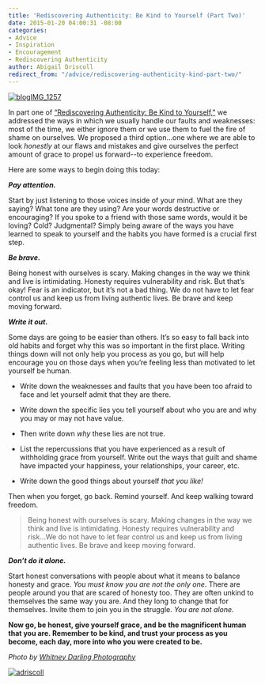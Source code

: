 ```yaml
---
title: 'Rediscovering Authenticity: Be Kind to Yourself (Part Two)'
date: 2015-01-20 04:00:31 -08:00
categories:
- Advice
- Inspiration
- Encouragement
- Rediscovering Authenticity
author: Abigail Driscoll
redirect_from: "/advice/rediscovering-authenticity-kind-part-two/"
---
```


[![blogIMG_1257](https://yellow-blog-images.imgix.net/2015/01/blogIMG_1257.jpg)](https://yellow-blog-images.imgix.net/2015/01/blogIMG_1257.jpg)

In part one of [“Rediscovering Authenticity: Be Kind to Yourself,”](http://yellowconference.com/rediscovering-authenticity-real-shortcomings/) we addressed the ways in which we usually handle our faults and weaknesses: most of the time, we either ignore them or we use them to fuel the fire of shame on ourselves. We proposed a third option…one where we are able to look _honestly_ at our flaws and mistakes and give ourselves the perfect amount of grace to propel us forward--to experience freedom.

Here are some ways to begin doing this today:

**_Pay attention._**

Start by just listening to those voices inside of your mind. What are they saying? What tone are they using? Are your words destructive or encouraging? If you spoke to a friend with those same words, would it be loving? Cold? Judgmental? Simply being aware of the ways you have learned to speak to yourself and the habits you have formed is a crucial first step.

**_Be brave._**

Being honest with ourselves is scary. Making changes in the way we think and live is intimidating. Honesty requires vulnerability and risk. But that’s okay! Fear is an indicator, but it’s not a bad thing. We do not have to let fear control us and keep us from living authentic lives. Be brave and keep moving forward.

**_Write it out._**

Some days are going to be easier than others. It’s so easy to fall back into old habits and forget why this was so important in the first place. Writing things down will not only help you process as you go, but will help encourage you on those days when you’re feeling less than motivated to let yourself be human.

- Write down the weaknesses and faults that you have been too afraid to face and let yourself admit that they are there.

- Write down the specific lies you tell yourself about who you are and why you may or may not have value.

- Then write down _why_ these lies are not true.

- List the repercussions that you have experienced as a result of withholding grace from yourself. Write out the ways that guilt and shame have impacted your happiness, your relationships, your career, etc.

- Write down the good things about yourself _that you like!_

Then when you forget, go back. Remind yourself. And keep walking toward freedom.

> Being honest with ourselves is scary. Making changes in the way we think and live is intimidating. Honesty requires vulnerability and risk...We do not have to let fear control us and keep us from living authentic lives. Be brave and keep moving forward.

**_Don’t do it alone._**

Start honest conversations with people about what it means to balance honesty and grace. _You must know you are not the only one_. There are people around you that are scared of honesty too. They are often unkind to themselves the same way you are. And they long to change that for themselves. Invite them to join you in the struggle. _You are not alone._

**Now go, be honest, give yourself grace, and be the magnificent human that you are. Remember to be kind, and trust your process as you become, each day, more into who you were created to be.**

_Photo by [Whitney Darling Photography](http://whitneydarling.com/)_

[![adriscoll](https://yellow-blog-images.imgix.net/2015/01/adriscoll1.jpg)](http://www.ritesofasylum.com/)
